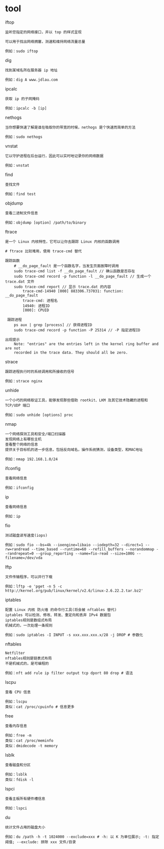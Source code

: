 # tool

iftop

    监听您指定的网络接口，并以 top 的样式呈现

    可以用于找出网络拥塞，测速和维持网络流量总量

    例如：sudo iftop

dig

    找到某域名所在服务器 ip 地址

    例如：dig A www.jdlau.com

ipcalc

    获取 ip 的子网掩码

    例如：ipcalc -b [ip]

nethogs

    当你想要快速了解是谁在吸取你的带宽的时候，nethogs 是个快速而简单的方法

    例如：sudo nethogs

vnstat

    它以守护进程在后台运行，因此可以实时地记录你的网络数据

    例如：vnstat

find

    查找文件

    例如：find test

objdump

    查看二进制文件信息

    例如：objdump [option] /path/to/binary

ftrace

    是一个 Linux 内核特性，它可以让你去跟踪 Linux 内核的函数调用

    # ftrace 比较难用，使用 trace-cmd 替代

    跟踪函数
        # __do_page_fault 是一个函数名字，当发生页面故障时调用
        sudo trace-cmd list -f __do_page_fault // 确认函数是否存在
        sudo trace-cmd record -p function -l __do_page_fault // 生成一个 trace.dat 文件
        sudo trace-cmd report // 显示 trace.dat 的内容
            trace-cmd-14940 [000] 883306.737031: function:             __do_page_fault
            trace-cmd: 进程名
            14940: 进程ID
            [000]: CPUID

     跟踪进程
        ps aux | grep [process] // 获得进程ID
        sudo trace-cmd record -p function -P 25314 // -P 指定进程ID

    出现提示
        Note: "entries" are the entries left in the kernel ring buffer and are not
        recorded in the trace data. They should all be zero.

strace

    跟踪进程执行时的系统调用和所接收的信号

    例如：strace nginx

unhide

    一个小巧的网络取证工具，能够发现那些借助 rootkit、LKM 及其它技术隐藏的进程和 TCP/UDP 端口

    例如：sudo unhide [options] proc

nmap

    一个网络探测工具和安全/端口扫描器
    发现网络上有哪些主机
    查看整个网络的信息
    提供关于目标机的进一步信息，包括反向域名，操作系统猜测，设备类型，和MAC地址

    例如：nmap 192.168.1.0/24

ifconfig

    查看网络信息

    例如：ifconfig

ip

    查看网络信息

    例如：ip

fio

    测试磁盘读写速度(iops)

    例如：sudo fio --bs=4k --ioengine=libaio --iodepth=32 --direct=1 --rw=randread --time_based --runtime=60 --refill_buffers --norandommap --randrepeat=0 --group_reporting --name=fio-read --size=100G --filename=/dev/vda

lftp

    文件传输程序，可以并行下载

    例如：lftp -e 'pget -n 5 -c http://kernel.org/pub/linux/kernel/v2.6/linux-2.6.22.2.tar.bz2'

iptables

    配置 Linux 内核 防火墙 的命令行工具(将会被 nftables 替代)
    iptables 可以检测、修改、转发、重定向和丢弃 IPv4 数据包
    iptables规则是数组式布局
    机械式的，一次处理一条规则

    例如：sudo iptables -I INPUT -s xxx.xxx.xxx.x/28 -j DROP # 参数化

nftables

    Netfilter
    nftables规则是链表式布局
    不是机械式的，是可编程的

    例如：nft add rule ip filter output tcp dport 80 drop # 语法

lscpu

    查看 CPU 信息

    例如：lscpu
    类似：cat /proc/cpuinfo # 信息更多

free

    查看内存信息

    例如：free -m
    类似：cat /proc/meminfo
    类似：dmidecode -t memory

lsblk

    查看磁盘和分区

    例如：lsblk
    类似：fdisk -l

lspci

    查看主板所有硬件槽信息

    例如：lspci

du

    统计文件占用的磁盘大小

    例如：du /path -h -t 1024000 --exclude=xxx # -h: 以 K 为单位展示; -t: 指定阈值; --exclude: 排除 xxx 文件/目录
